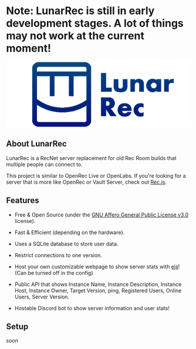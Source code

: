 # Note: LunarRec is still in early development stages. A lot of things may not work at the current moment!

<div align="center">
<img src="./readme/logo_text.png">
</div>

## About LunarRec

LunarRec is a RecNet server replacement for old Rec Room builds that multiple people can connect to. 

This project is similar to OpenRec Live or OpenLabs. If you're looking for a server that is more like OpenRec or Vault Server, check out [Rec.js](https://github.com/RealMCoded/Rec.js).

## Features

- Free & Open Source (under the [GNU Affero General Public License v3.0](./LICENSE) license).

- Fast & Efficient (depending on the hardware).

- Uses a SQLite database to store user data.

- Restrict connections to one version.

- Host your own customizable webpage to show server stats with [ejs](https://ejs.co/)! (Can be turned off in the config)

- Public API that shows Instance Name, Instance Description, Instance Host, Instance Owner, Target Version, ping, Registered Users, Online Users, Server Version.

- Hostable Discord bot to show server information and user stats!

## Setup

*soon*

